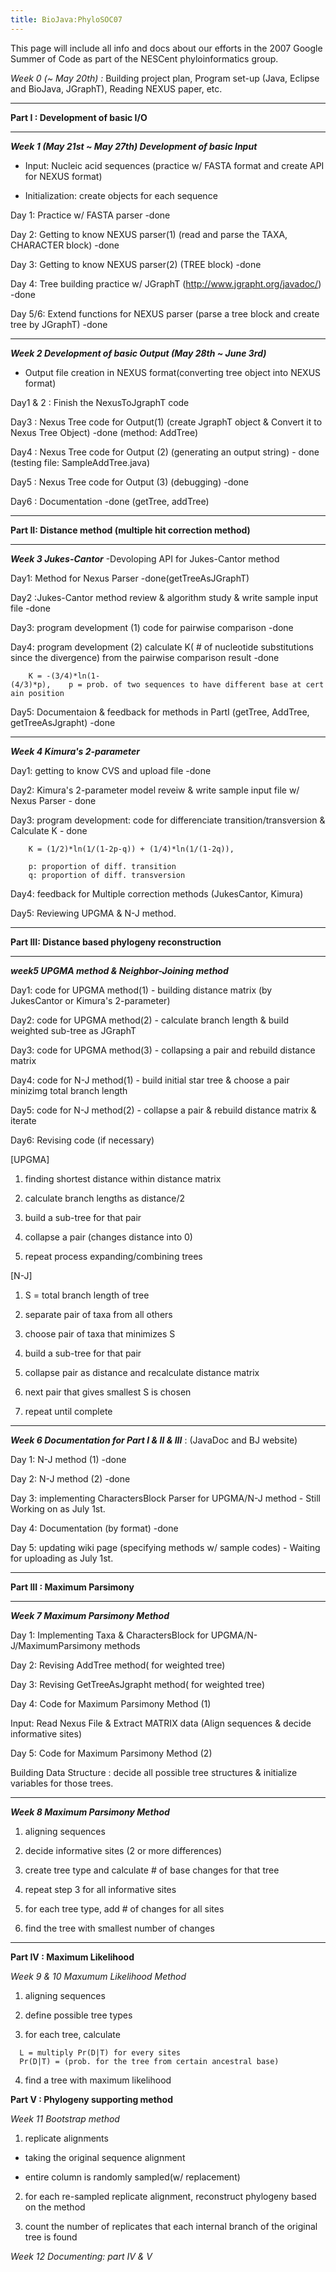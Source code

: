 ```yaml
---
title: BioJava:PhyloSOC07
---
```


This page will include all info and docs about our efforts in the 2007
Google Summer of Code as part of the NESCent phyloinformatics group.

**<APIs for BioJava: Project Plan>**

*Week 0 (~ May 20th) :* Building project plan, Program set-up (Java,
Eclipse and BioJava, JGraphT), Reading NEXUS paper, etc.

------------------------------------------------------------------------

**Part I : Development of basic I/O**

------------------------------------------------------------------------

***Week 1 (May 21st ~ May 27th) Development of basic Input***

- Input: Nucleic acid sequences (practice w/ FASTA format and create API
for NEXUS format)

- Initialization: create objects for each sequence

Day 1: Practice w/ FASTA parser -done

Day 2: Getting to know NEXUS parser(1) (read and parse the TAXA,
CHARACTER block) -done

Day 3: Getting to know NEXUS parser(2) (TREE block) -done

Day 4: Tree building practice w/ JGraphT
(http://www.jgrapht.org/javadoc/) -done

Day 5/6: Extend functions for NEXUS parser (parse a tree block and
create tree by JGraphT) -done

------------------------------------------------------------------------

***Week 2 Development of basic Output (May 28th ~ June 3rd)***

- Output file creation in NEXUS format(converting tree object into NEXUS
format)

Day1 & 2 : Finish the NexusToJgraphT code

Day3 : Nexus Tree code for Output(1) (create JgraphT object & Convert it
to Nexus Tree Object) -done (method: AddTree)

Day4 : Nexus Tree code for Output (2) (generating an output string) -
done (testing file: SampleAddTree.java)

Day5 : Nexus Tree code for Output (3) (debugging) -done

Day6 : Documentation -done (getTree, addTree)

------------------------------------------------------------------------

**Part II: Distance method (multiple hit correction method)**

------------------------------------------------------------------------

***Week 3 Jukes-Cantor*** -Devoloping API for Jukes-Cantor method

Day1: Method for Nexus Parser -done(getTreeAsJGraphT)

Day2 :Jukes-Cantor method review & algorithm study & write sample input
file -done

Day3: program development (1) code for pairwise comparison -done

Day4: program development (2) calculate K( \# of nucleotide
substitutions since the divergence) from the pairwise comparison
result -done

`    K = -(3/4)*ln(1-(4/3)*p),    p = prob. of two sequences to have different base at certain position`

Day5: Documentaion & feedback for methods in PartI (getTree, AddTree,
getTreeAsJgrapht) -done

------------------------------------------------------------------------

***Week 4 Kimura's 2-parameter***

Day1: getting to know CVS and upload file -done

Day2: Kimura's 2-parameter model reveiw & write sample input file w/
Nexus Parser - done

Day3: program development: code for differenciate
transition/transversion & Calculate K - done

`    K = (1/2)*ln(1/(1-2p-q)) + (1/4)*ln(1/(1-2q)),`  
`    `  
`    p: proportion of diff. transition`  
`    q: proportion of diff. transversion`

Day4: feedback for Multiple correction methods (JukesCantor, Kimura)

Day5: Reviewing UPGMA & N-J method.

------------------------------------------------------------------------

**Part III: Distance based phylogeny reconstruction**

------------------------------------------------------------------------

***week5 UPGMA method & Neighbor-Joining method***

Day1: code for UPGMA method(1) - building distance matrix (by
JukesCantor or Kimura's 2-parameter)

Day2: code for UPGMA method(2) - calculate branch length & build
weighted sub-tree as JGraphT

Day3: code for UPGMA method(3) - collapsing a pair and rebuild distance
matrix

Day4: code for N-J method(1) - build initial star tree & choose a pair
minizimg total branch length

Day5: code for N-J method(2) - collapse a pair & rebuild distance matrix
& iterate

Day6: Revising code (if necessary)

[UPGMA]

1. finding shortest distance within distance matrix

2. calculate branch lengths as distance/2

3. build a sub-tree for that pair

4. collapse a pair (changes distance into 0)

5. repeat process expanding/combining trees

[N-J]

1. S = total branch length of tree

2. separate pair of taxa from all others

3. choose pair of taxa that minimizes S

4. build a sub-tree for that pair

5. collapse pair as distance and recalculate distance matrix

6. next pair that gives smallest S is chosen

7. repeat until complete

------------------------------------------------------------------------

***Week 6 Documentation for Part I & II & III*** : (JavaDoc and BJ
website)

Day 1: N-J method (1) -done

Day 2: N-J method (2) -done

Day 3: implementing CharactersBlock Parser for UPGMA/N-J method - Still
Working on as July 1st.

Day 4: Documentation (by format) -done

Day 5: updating wiki page (specifying methods w/ sample codes) - Waiting
for uploading as July 1st.

------------------------------------------------------------------------

**Part III : Maximum Parsimony**

------------------------------------------------------------------------

***Week 7 Maximum Parsimony Method***

Day 1: Implementing Taxa & CharactersBlock for
UPGMA/N-J/MaximumParsimony methods

Day 2: Revising AddTree method( for weighted tree)

Day 3: Revising GetTreeAsJgrapht method( for weighted tree)

Day 4: Code for Maximum Parsimony Method (1)

Input: Read Nexus File & Extract MATRIX data (Align sequences & decide
informative sites)

Day 5: Code for Maximum Parsimony Method (2)

Building Data Structure : decide all possible tree structures &
initialize variables for those trees.

------------------------------------------------------------------------

***Week 8 Maximum Parsimony Method***

1. aligning sequences

2. decide informative sites (2 or more differences)

3. create tree type and calculate \# of base changes for that tree

4. repeat step 3 for all informative sites

5. for each tree type, add \# of changes for all sites

6. find the tree with smallest number of changes

------------------------------------------------------------------------

**Part IV : Maximum Likelihood**

*Week 9 & 10 Maxumum Likelihood Method*

1. aligning sequences

2. define possible tree types

3. for each tree, calculate

`  L = multiply Pr(D|T) for every sites`  
`  Pr(D|T) = (prob. for the tree from certain ancestral base)`

4. find a tree with maximum likelihood

**Part V : Phylogeny supporting method**

*Week 11 Bootstrap method*

1. replicate alignments

- taking the original sequence alignment

- entire column is randomly sampled(w/ replacement)

2. for each re-sampled replicate alignment, reconstruct phylogeny based
on the method

3. count the number of replicates that each internal branch of the
original tree is found

*Week 12 Documenting: part IV & V*
